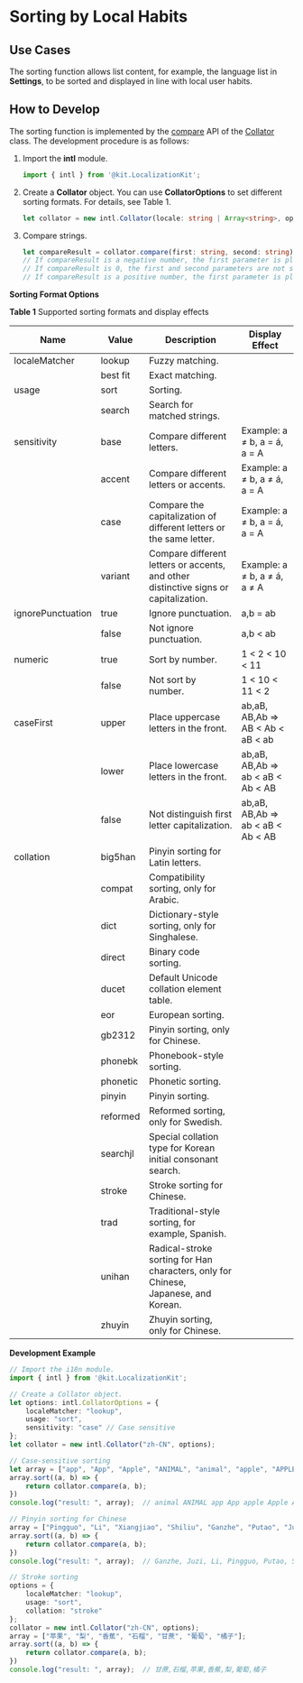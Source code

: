# Sorting by Local Habits

## Use Cases

The sorting function allows list content, for example, the language list in **Settings**, to be sorted and displayed in line with local user habits.

## How to Develop

The sorting function is implemented by the [compare](../reference/apis-localization-kit/js-apis-intl.md#compare8) API of the [Collator](../reference/apis-localization-kit/js-apis-intl.md#collator8) class. The development procedure is as follows:

1. Import the **intl** module.
   ```ts
   import { intl } from '@kit.LocalizationKit';
   ```

2. Create a **Collator** object.
   You can use **CollatorOptions** to set different sorting formats. For details, see Table 1.
   ```ts
   let collator = new intl.Collator(locale: string | Array<string>, options?: CollatorOptions);
   ```

3. Compare strings.
   ```ts
   let compareResult = collator.compare(first: string, second: string);
   // If compareResult is a negative number, the first parameter is placed before the second parameter.
   // If compareResult is 0, the first and second parameters are not sorted in sequence.
   // If compareResult is a positive number, the first parameter is placed after the second parameter.
   ```

**Sorting Format Options**

**Table 1** Supported sorting formats and display effects

| Name| Value| Description| Display Effect| 
| -------- | -------- | -------- | -------- |
| localeMatcher | lookup | Fuzzy matching.|  | 
|  | best fit | Exact matching.|  | 
| usage | sort | Sorting.|  | 
|  | search | Search for matched strings.|  | 
| sensitivity | base | Compare different letters.| Example: a ≠ b, a = á, a = A| 
|  | accent | Compare different letters or accents.| Example: a ≠ b, a ≠ á, a = A| 
|  | case | Compare the capitalization of different letters or the same letter.| Example: a ≠ b, a = á, a = A| 
|  | variant | Compare different letters or accents, and other distinctive signs or capitalization.| Example: a ≠ b, a ≠ á, a ≠ A| 
| ignorePunctuation | true | Ignore punctuation.| a,b = ab | 
|  | false | Not ignore punctuation.| a,b &lt; ab | 
| numeric | true | Sort by number.| 1 &lt; 2 &lt; 10 &lt; 11 | 
|  | false | Not sort by number.| 1 &lt; 10 &lt; 11 &lt; 2 | 
| caseFirst | upper | Place uppercase letters in the front.| ab,aB, AB,Ab =&gt; AB &lt; Ab &lt; aB &lt; ab | 
|  | lower | Place lowercase letters in the front.| ab,aB, AB,Ab =&gt; ab &lt; aB &lt; Ab &lt; AB | 
|  | false | Not distinguish first letter capitalization.| ab,aB, AB,Ab =&gt; ab &lt; aB &lt; Ab &lt; AB | 
| collation | big5han | Pinyin sorting for Latin letters.|  | 
|  | compat | Compatibility sorting, only for Arabic.|  | 
|  | dict | Dictionary-style sorting, only for Singhalese.|  | 
|  | direct | Binary code sorting.|  | 
|  | ducet | Default Unicode collation element table.|  | 
|  | eor | European sorting.|  | 
|  | gb2312 | Pinyin sorting, only for Chinese.|  | 
|  | phonebk | Phonebook-style sorting.|  | 
|  | phonetic | Phonetic sorting.|  | 
|  | pinyin | Pinyin sorting.|  | 
|  | reformed | Reformed sorting, only for Swedish.|  | 
|  | searchjl | Special collation type for Korean initial consonant search.|  | 
|  | stroke | Stroke sorting for Chinese.|  | 
|  | trad | Traditional-style sorting, for example, Spanish.|  | 
|  | unihan | Radical-stroke sorting for Han characters, only for Chinese, Japanese, and Korean.|  | 
|  | zhuyin | Zhuyin sorting, only for Chinese.|  | 

**Development Example**

```ts
// Import the i18n module.
import { intl } from '@kit.LocalizationKit';

// Create a Collator object.
let options: intl.CollatorOptions = {
    localeMatcher: "lookup", 
    usage: "sort",
    sensitivity: "case" // Case sensitive
};
let collator = new intl.Collator("zh-CN", options);

// Case-sensitive sorting
let array = ["app", "App", "Apple", "ANIMAL", "animal", "apple", "APPLE"];
array.sort((a, b) => {
    return collator.compare(a, b);
})
console.log("result: ", array);  // animal ANIMAL app App apple Apple APPLE

// Pinyin sorting for Chinese
array = ["Pingguo", "Li", "Xiangjiao", "Shiliu", "Ganzhe", "Putao", "Juzi"];
array.sort((a, b) => {
    return collator.compare(a, b);
})
console.log("result: ", array);  // Ganzhe, Juzi, Li, Pingguo, Putao, Shiliu, Xiangjiao

// Stroke sorting
options = {
    localeMatcher: "lookup", 
    usage: "sort",
    collation: "stroke"
};
collator = new intl.Collator("zh-CN", options);
array = ["苹果", "梨", "香蕉", "石榴", "甘蔗", "葡萄", "橘子"];
array.sort((a, b) => {
    return collator.compare(a, b);
})
console.log("result: ", array);  // 甘蔗,石榴,苹果,香蕉,梨,葡萄,橘子
```
<!--no_check-->